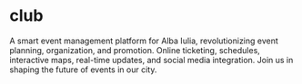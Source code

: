 # club
A smart event management platform for Alba Iulia, revolutionizing event planning, organization, and promotion. Online ticketing, schedules, interactive maps, real-time updates, and social media integration. Join us in shaping the future of events in our city.
